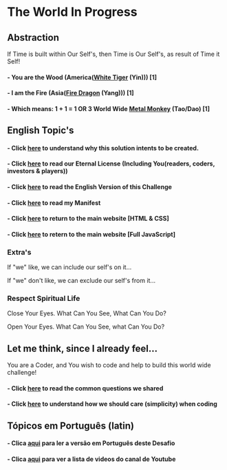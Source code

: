 # The World In Progress

## Abstraction
If Time is built within Our Self's, then Time is Our Self's, as result of Time it Self!

#### - You are the Wood (<b>America</b>([White Tiger](./letters/Tiger_America.md) (Yin))) [1] 
#### - I am the Fire (<b>Asia</b>([Fire Dragon](./letters/Dragon_Asia.md) (Yang))) [1]
#### - Which means: 1 + 1 = 1 OR 3 <b>World Wide</b> [Metal Monkey](./textos/README.md) (Tao/Dao) [1]

## English Topic's

#### - Click [here](./dao/README.md) to understand why this solution intents to be created. 

#### - Click [here](./letters/Eternal_License.md) to read our Eternal License (Including You(readers, coders, investors & players))

#### - Click [here](./en/README.md) to read the English Version of this Challenge

#### - Click [here](./MANIFEST.md) to read my Manifest

#### - Click [here](https://wiki.odicforcesounds.com/art/index.html) to return to the main website [<b>HTML & CSS</b>]

#### - Click [here](https://wiki.odicforcesounds.com/v/) to retern to the main website [<b>Full JavaScript</b>]

### Extra's

If "we" like, we can include our self's on it...

If "we" don't like, we can exclude our self's from it...

### Respect Spiritual Life

Close Your Eyes. What Can You See, What Can You Do?

Open Your Eyes. What Can You See, what Can You Do?

## Let me think, since I already feel...

You are a Coder, and You wish to code and help to build this world wide challenge!

#### - Click [here](./plan/Questions.md) to read the common questions we shared

#### - Click [here](./plan/psudoCode.md) to understand how we should care (simplicity) when coding

## Tópicos em Português (latin)

#### - Clica [aqui](./pt/README.md) para ler a versão em Português deste Desafio

#### - Clica [aqui](./pt/README.md) para ver a lista de videos do canal de Youtube
